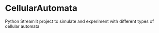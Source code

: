 # CellularAutomata
Python Streamlit project to simulate and experiment with different types of cellular automata
